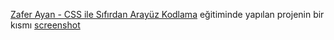 [Zafer Ayan - CSS ile Sıfırdan Arayüz Kodlama](https://www.youtube.com/watch?v=EQPNZuBNRlA) eğitiminde yapılan projenin bir kısmı
[screenshot](https://github.com/Esmahr/frontend-projects/blob/452edbc9126ce8fd8b634331bcea04ced3c75997/css-frontend/css-ss.png)
